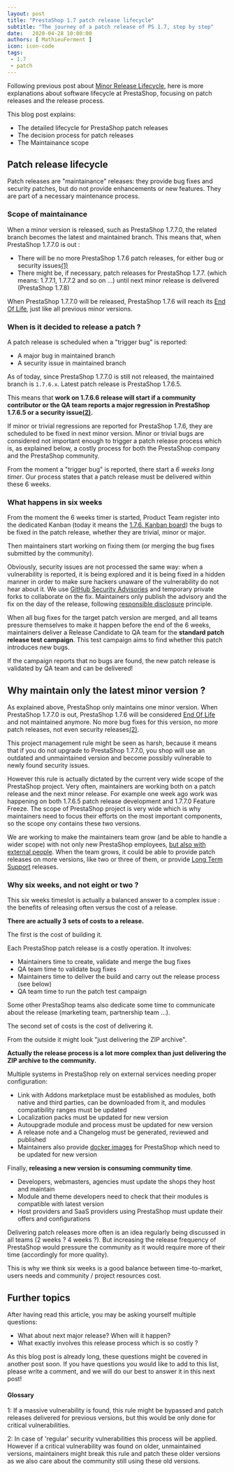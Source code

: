 ```yaml
---
layout: post
title: "PrestaShop 1.7 patch release lifecycle"
subtitle: "The journey of a patch release of PS 1.7, step by step"
date:   2020-04-28 10:00:00
authors: [ MathieuFerment ]
icon: icon-code
tags:
 - 1.7
 - patch
---
```



Following previous post about [Minor Release Lifecycle](https://build.prestashop.com/news/ps17-minor-release-lifecycle/), here is more explanations about software lifecycle at PrestaShop, focusing on patch releases and the release process.

This blog post explains:
- The detailed lifecycle for PrestaShop patch releases
- The decision process for patch releases
- The Maintainance scope

## Patch release lifecycle

Patch releases are "maintainance" releases: they provide bug fixes and security patches, but do not provide enhancements or new features. They are part of a necessary maintenance process.

### Scope of maintainance

When a minor version is released, such as PrestaShop 1.7.7.0, the related branch becomes the latest and maintained branch.
This means that, when PrestaShop 1.7.7.0 is out :
- There will be no more PrestaShop 1.7.6 patch releases, for either bug or security issues[(1)](#glossary)
- There might be, if necessary, patch releases for PrestaShop 1.7.7. (which means: 1.7.7.1, 1.7.7.2 and so on ...) until next minor release is delivered (PrestaShop 1.7.8)

When PrestaShop 1.7.7.0 will be released, PrestaShop 1.7.6 will reach its [End Of Life](https://en.wikipedia.org/wiki/End-of-life_(product)), just like all previous minor versions.

### When is it decided to release a patch ?

A patch release is scheduled when a "trigger bug" is reported:
- A major bug in maintained branch
- A security issue in maintained branch

As of today, since PrestaShop 1.7.7.0 is still not released, the maintained branch is `1.7.6.x`. Latest patch release is PrestaShop 1.7.6.5.

This means that **work on 1.7.6.6 release will start if a community contributor or the QA team reports a major regression in PrestaShop 1.7.6.5 or a security issue[(2)](#glossary).**

If minor or trivial regressions are reported for PrestaShop 1.7.6, they are scheduled to be fixed in next minor version. Minor or trivial bugs are considered not important enough to trigger a patch release process which is, as explained below, a costly process for both the PrestaShop company and the PrestaShop community.

From the moment a "trigger bug" is reported, there start a *6 weeks long timer*. Our process states that a patch release must be delivered within these 6 weeks.

### What happens in six weeks

From the moment the 6 weeks timer is started, Product Team register into the dedicated Kanban (today it means the [1.7.6. Kanban board](https://github.com/PrestaShop/PrestaShop/projects/4)) the bugs to be fixed in the patch release, whether they are trivial, minor or major.

Then maintainers start working on fixing them (or merging the bug fixes submitted by the community).

Obviously, security issues are not processed the same way: when a vulnerability is reported, it is being explored and it is being fixed in a hidden manner in order to make sure hackers unaware of the vulnerability do not hear about it. We use [GitHub Security Advisories](https://help.github.com/en/github/managing-security-vulnerabilities/about-github-security-advisories) and temporary private forks to collaborate on the fix. Maintainers only publish the advisory and the fix on the day of the release, following [responsible disclosure](https://en.wikipedia.org/wiki/Responsible_disclosure) principle.

When all bug fixes for the target patch version are merged, and all teams pressure themselves to make it happen before the end of the 6 weeks, maintainers deliver a Release Candidate to QA team for the **standard patch release test campaign**. This test campaign aims to find whether this patch introduces new bugs.

If the campaign reports that no bugs are found, the new patch release is validated by QA team and can be delivered!

## Why maintain only the latest minor version ?

As explained above, PrestaShop only maintains one minor version.
When PrestaShop 1.7.7.0 is out, PrestaShop 1.7.6 will be considered [End Of Life](https://en.wikipedia.org/wiki/End-of-life_(product)) and not maintained anymore. No more bug fixes for this version, no more patch releases, not even security releases[(2)](#glossary).

This project management rule might be seen as harsh, because it means that if you do not upgrade to PrestaShop 1.7.7.0, you shop will use an outdated and unmaintained version and become possibly vulnerable to newly found security issues.

However this rule is actually dictated by the current very wide scope of the PrestaShop project. Very often, maintainers are working both on a patch release and the next minor release. For example one week ago work was happening on both 1.7.6.5 patch release development and 1.7.7.0 Feature Freeze. The scope of PrestaShop project is very wide which is why maintainers need to focus their efforts on the most important components, so the scope ony contains these two versions.

We are working to make the maintainers team grow (and be able to handle a wider scope) with not only new PrestaShop employees, [but also with external people](https://github.com/PrestaShop/open-source/issues/11).
When the team grows, it could be able to provide patch releases on more versions, like two or three of them, or provide [Long Term Support](https://en.wikipedia.org/wiki/Long-term_support) releases.

### Why six weeks, and not eight or two ?

This six weeks timeslot is actually a balanced answer to a complex issue : the benefits of releasing often versus the cost of a release.

**There are actually 3 sets of costs to a release.**

The first is the cost of building it.

Each PrestaShop patch release is a costly operation. It involves:
- Maintainers time to create, validate and merge the bug fixes
- QA team time to validate bug fixes
- Maintainers time to deliver the build and carry out the release process (see below)
- QA team time to run the patch test campaign

Some other PrestaShop teams also dedicate some time to communicate about the release (marketing team, partnership team ...).

The second set of costs is the cost of delivering it.

From the outside it might look "just delivering the ZIP archive".

**Actually the release process is a lot more complex than just delivering the ZIP archive to the community.**

Multiple systems in PrestaShop rely on external services needing proper configuration:

- Link with Addons marketplace must be established as modules, both native and third parties, can be downloaded from it, and modules compatibility ranges must be updated
- Localization packs must be updated for new version
- Autoupgrade module and process must be updated for new version
- A release note and a Changelog must be generated, reviewed and published
- Maintainers also provide [docker images](https://github.com/PrestaShop/docker) for PrestaShop which need to be updated for new version

Finally, **releasing a new version is consuming community time**.

- Developers, webmasters, agencies must update the shops they host and maintain
- Module and theme developers need to check that their modules is compatible with latest version
- Host providers and SaaS providers using PrestaShop must update their offers and configurations

Delivering patch releases more often is an idea regularly being discussed in all teams (2 weeks ? 4 weeks ?). But increasing the release frequency of PrestaShop would pressure the community as it would require more of their time (accordingly for more quality).

This is why we think six weeks is a good balance between time-to-market, users needs and community / project resources cost.

## Further topics

After having read this article, you may be asking yourself multiple questions:

- What about next major release? When will it happen?
- What exactly involves this release process which is so costly ?

As this blog post is already long, these questions might be covered in another post soon. If you have questions you would like to add to this list, please write a comment, and we will do our best to answer it in this next post!

#### Glossary

1: If a massive vulnerability is found, this rule might be bypassed and patch releases delivered for previous versions, but this would be only done for critical vulnerabilities.

2: In case of 'regular' security vulnerabilities this process will be applied. However if a critical vulnerability was found on older, unmaintained versions, maintainers might break this rule and patch these older versions as we also care about the community still using these old versions.
